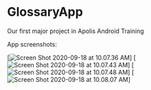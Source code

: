 # GlossaryApp
Our first major project in Apolis Android Training

App screenshots:

[![Screen Shot 2020-09-18 at 10.07.36 AM](https://i.imgur.com/MdYr7nb.png)]
[![Screen Shot 2020-09-18 at 10.07.43 AM](https://i.imgur.com/fjqMTDN.png)]
[![Screen Shot 2020-09-18 at 10.07.48 AM](https://i.imgur.com/UEbCu8m.png)]
[![Screen Shot 2020-09-18 at 10.08.07 AM](https://i.imgur.com/IJe8p72.png)]
